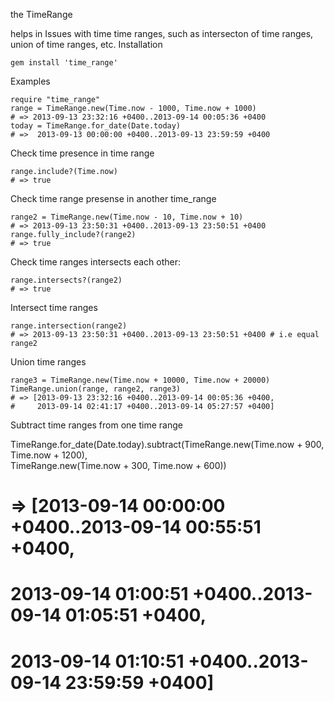 the TimeRange 

helps in Issues with time time ranges,
such as intersecton of time ranges,
union of time ranges, etc.
Installation 

    gem install 'time_range'

Examples

    require "time_range"
    range = TimeRange.new(Time.now - 1000, Time.now + 1000)
    # => 2013-09-13 23:32:16 +0400..2013-09-14 00:05:36 +0400
    today = TimeRange.for_date(Date.today)
    # =>  2013-09-13 00:00:00 +0400..2013-09-13 23:59:59 +0400

Check time presence in time range

    range.include?(Time.now)
    # => true
 
Check time range presense in another time_range

    range2 = TimeRange.new(Time.now - 10, Time.now + 10)
    # => 2013-09-13 23:50:31 +0400..2013-09-13 23:50:51 +0400
    range.fully_include?(range2)
    # => true

Check time ranges intersects each other:

    range.intersects?(range2)
    # => true

Intersect time ranges

    range.intersection(range2)
    # => 2013-09-13 23:50:31 +0400..2013-09-13 23:50:51 +0400 # i.e equal range2

Union time ranges 

    range3 = TimeRange.new(Time.now + 10000, Time.now + 20000)
    TimeRange.union(range, range2, range3)
    # => [2013-09-13 23:32:16 +0400..2013-09-14 00:05:36 +0400, 
    #     2013-09-14 02:41:17 +0400..2013-09-14 05:27:57 +0400]

Subtract time ranges from one time range

   TimeRange.for_date(Date.today).subtract(TimeRange.new(Time.now + 900, Time.now + 1200),    
                                           TimeRange.new(Time.now + 300, Time.now + 600))
   # => [2013-09-14 00:00:00 +0400..2013-09-14 00:55:51 +0400, 
   #     2013-09-14 01:00:51 +0400..2013-09-14 01:05:51 +0400, 
   #     2013-09-14 01:10:51 +0400..2013-09-14 23:59:59 +0400]
